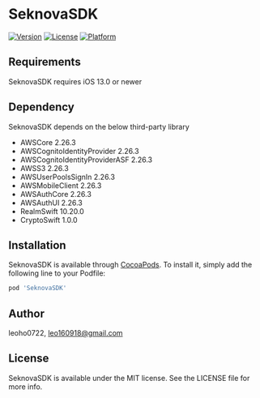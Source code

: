 # SeknovaSDK

<!-- [![CI Status](https://img.shields.io/travis/leoho0722/SeknovaSDK.svg?style=flat)](https://travis-ci.org/leoho0722/SeknovaSDK) -->
[![Version](https://img.shields.io/cocoapods/v/SeknovaSDK.svg?style=flat)](https://cocoapods.org/pods/SeknovaSDK)
[![License](https://img.shields.io/cocoapods/l/SeknovaSDK.svg?style=flat)](https://cocoapods.org/pods/SeknovaSDK)
[![Platform](https://img.shields.io/cocoapods/p/SeknovaSDK.svg?style=flat)](https://cocoapods.org/pods/SeknovaSDK)

## Requirements

SeknovaSDK requires iOS 13.0 or newer

## Dependency

SeknovaSDK depends on the below third-party library
* AWSCore 2.26.3
* AWSCognitoIdentityProvider 2.26.3
* AWSCognitoIdentityProviderASF 2.26.3
* AWSS3 2.26.3
* AWSUserPoolsSignIn 2.26.3
* AWSMobileClient 2.26.3
* AWSAuthCore 2.26.3
* AWSAuthUI 2.26.3
* RealmSwift 10.20.0
* CryptoSwift 1.0.0

## Installation

SeknovaSDK is available through [CocoaPods](https://cocoapods.org). To install
it, simply add the following line to your Podfile:

```ruby
pod 'SeknovaSDK'
```

## Author

leoho0722, leo160918@gmail.com

## License

SeknovaSDK is available under the MIT license. See the LICENSE file for more info.
